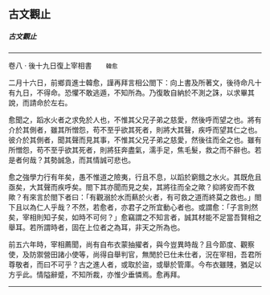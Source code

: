 

## 古文觀止

##### 古文觀止

* * *

卷八 ‧ 後十九日復上宰相書　　`韓愈`

二月十六日，前鄉貢進士韓愈，謹再拜言相公閤下：向上書及所著文，後待命凡十有九日，不得命。恐懼不敢逃遁，不知所為。乃復敢自納於不測之誅，以求畢其說，而請命於左右。

愈聞之，蹈水火者之求免於人也，不惟其父兄子弟之慈愛，然後呼而望之也。將有介於其側者，雖其所憎怨，苟不至乎欲其死者，則將大其聲，疾呼而望其仁之也。彼介於其側者，聞其聲而見其事，不惟其父兄子弟之慈愛，然後往而全之也。雖有所憎怨，苟不至乎欲其死者，則將狂奔盡氣，濡手足，焦毛髮，救之而不辭也。若是者何哉？其勢誠急，而其情誠可悲也。

愈之強學力行有年矣，愚不惟道之險夷，行且不息，以蹈於窮餓之水火。其既危且亟矣，大其聲而疾呼矣。閤下其亦聞而見之矣，其將往而全之歟？抑將安而不救歟？有來言於閤下者曰：「有觀溺於水而爇於火者，有可救之道而終莫之救也。」閤下且以為仁人乎哉？不然，若愈者，亦君子之所宜動心者也。或謂愈：「子言則然矣，宰相則知子矣，如時不可何？」愈竊謂之不知言者，誠其材能不足當吾賢相之舉耳。若所謂時者，固在上位者之為耳，非天之所為也。

前五六年時，宰相薦聞，尚有自布衣蒙抽擢者，與今豈異時哉？且今節度、觀察使，及防禦營田諸小使等，尚得自舉判官，無閒於已仕未仕者，況在宰相，吾君所尊敬者，而曰不可乎？古之進人者，或取於盜，或舉於管庫。今布衣雖賤，猶足以方乎此。情隘辭蹙，不知所裁，亦惟少垂憐焉。愈再拜。

* * *

